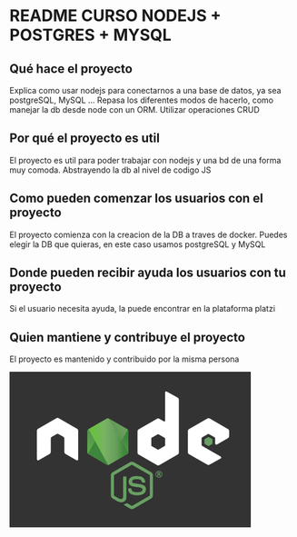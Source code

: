 # README CURSO NODEJS + POSTGRES + MYSQL

## Qué hace el proyecto

Explica como usar nodejs para conectarnos a una base de datos, ya sea postgreSQL, MySQL ... 
Repasa los diferentes modos de hacerlo, como manejar la db desde node con un ORM.
Utilizar operaciones CRUD

## Por qué el proyecto es util 

El proyecto es util para poder trabajar con nodejs y una bd de una forma muy comoda.
Abstrayendo la db al nivel de codigo JS

## Como pueden comenzar los usuarios con el proyecto

El proyecto comienza con la creacion de la DB a traves de docker.
Puedes elegir la DB que quieras, en este caso usamos postgreSQL y MySQL

## Donde pueden recibir ayuda los usuarios con tu proyecto

Si el usuario necesita ayuda, la puede encontrar en la plataforma platzi

## Quien mantiene y contribuye el proyecto

El proyecto es mantenido y contribuido por la misma persona

<picture>
  <img alt="imagen node" src= "./img/node.png">
</picture>
